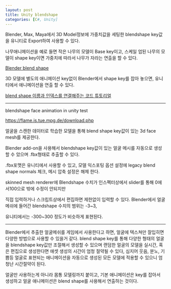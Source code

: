 ```yaml
---
layout: post
title: Unity blendshape 
categories: [C#, Unity]
---
```


Blender, Max, Maya에서 3D Model정보에 가중치값을 세팅한 blendshape key값을 유니티로 Export하여 사용할 수 있다.

나무애니메이션을 예로 들면 작은 나무의 모델이 Base key이고, 스케일 업된 나무의 모델이 shape key이면 가중치에 따라서 나무가 자라는 연출을 할 수 있다.

[Blender blend shape](https://www.youtube.com/watch?v=Uzw5zHLoyDM)

3D 모델에 별도의 애니메이션 key없이 Blender에서 shape key를 잡아 놓으면, 유니티에서 애니메이션을 연출 할 수 있다.

[blend shape 이름과 인덱스를 연결해주는 코드 튜토리얼](https://github.com/Glauz/Unity3D-CharacterCustomizationTutorial)

***

blendshape face animation in unity test 

https://flame.is.tue.mpg.de/download.php

얼굴을 스캔한 데이터로 학습한 모델을 통해 blend shape key값이 있는 3d face mesh를 제공한다. 

Blender add-on을 사용해서 blendshape key값이 있는 얼굴 메시를 자동으로 생성할 수 았으며 .fbx형태로 추출할 수 있다.

.fbx포맷은 유니티에서 사용할 수 있고, 모델 익스포팅 옵션 설정에 legacy blend shape normals 체크, 메시 압축 설정은 해제 한다.

skinned mesh renderer에 Blendshape 수치가 인스펙터상에서 slider를 통해 0에서100으로 밖에 수정이 안되지만

직접 입력하거나 스크립트상에서 편집하면 제한없이 입력할 수 있다. Blender에서 얼굴 메쉬에 들어간 blendshape 수치의 범위는 -3~3, 

유니티에서는 -300~300 정도가 비슷하게 표현된다.

***

Blender에서 추출한 얼굴메쉬를 게임에서 사용한다고 하면, 얼굴에 텍스쳐만 잘입히면 다양한 방법으로 사용할 수 있을거 같다.
blend shape key를 통해 다양한 형태의 얼굴을 blendshape key값만 조절해서 생성할 수 있으며
랜덤한 얼굴의 모델을 실시간, 혹은 편집으로 생성한다면 애셋 생성의 시간이 엄청 절약될 수 있다, 심지어 웃음, 분노, 기쁨등 얼굴로 표현되는
애니메이션을 자동으로 생성된 모든 모델에 적용할 수 있으니 엄청난 시간절약이 된다.

얼굴만 사용하는게 아니라 몸통 모델링까지 붙이고, 기본 애니메이션은 key를 잡아서 생성하고 얼굴 애니메이션은 blend shape를 사용해서 연출하는 것이다. 
